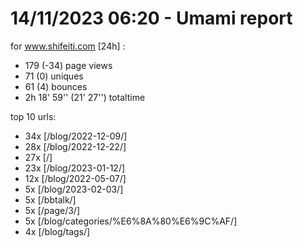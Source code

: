 # 14/11/2023 06:20 - Umami report
for www.shifeiti.com [24h] :

 - 179 (-34) page views
 - 71 (0) uniques
 - 61 (4) bounces
 - 2h 18' 59'' (21' 27'') totaltime


top 10 urls:
 - 34x [/blog/2022-12-09/]
 - 28x [/blog/2022-12-22/]
 - 27x [/]
 - 23x [/blog/2023-01-12/]
 - 12x [/blog/2022-05-07/]
 - 5x [/blog/2023-02-03/]
 - 5x [/bbtalk/]
 - 5x [/page/3/]
 - 5x [/blog/categories/%E6%8A%80%E6%9C%AF/]
 - 4x [/blog/tags/]


